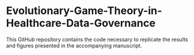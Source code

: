 # Evolutionary-Game-Theory-in-Healthcare-Data-Governance
This GitHub repository contains the code necessary to replicate the results and figures presented in the accompanying manuscript. 
